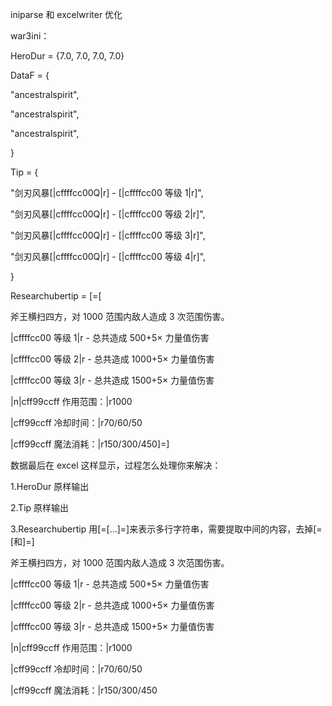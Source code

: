 iniparse 和 excelwriter 优化

war3ini：

HeroDur = {7.0, 7.0, 7.0, 7.0}

DataF = {

"ancestralspirit",

"ancestralspirit",

"ancestralspirit",

}

Tip = {

"剑刃风暴[|cffffcc00Q|r] - [|cffffcc00 等级 1|r]",

"剑刃风暴[|cffffcc00Q|r] - [|cffffcc00 等级 2|r]",

"剑刃风暴[|cffffcc00Q|r] - [|cffffcc00 等级 3|r]",

"剑刃风暴[|cffffcc00Q|r] - [|cffffcc00 等级 4|r]",

}

Researchubertip = [=[

斧王横扫四方，对 1000 范围内敌人造成 3 次范围伤害。

|cffffcc00 等级 1|r - 总共造成 500+5× 力量值伤害

|cffffcc00 等级 2|r - 总共造成 1000+5× 力量值伤害

|cffffcc00 等级 3|r - 总共造成 1500+5× 力量值伤害

|n|cff99ccff 作用范围：|r1000

|cff99ccff 冷却时间：|r70/60/50

|cff99ccff 魔法消耗：|r150/300/450]=]

数据最后在 excel 这样显示，过程怎么处理你来解决：

1.HeroDur 原样输出

2.Tip 原样输出

3.Researchubertip 用[=[...]=]来表示多行字符串，需要提取中间的内容，去掉[=[和]=]

斧王横扫四方，对 1000 范围内敌人造成 3 次范围伤害。

|cffffcc00 等级 1|r - 总共造成 500+5× 力量值伤害

|cffffcc00 等级 2|r - 总共造成 1000+5× 力量值伤害

|cffffcc00 等级 3|r - 总共造成 1500+5× 力量值伤害

|n|cff99ccff 作用范围：|r1000

|cff99ccff 冷却时间：|r70/60/50

|cff99ccff 魔法消耗：|r150/300/450
